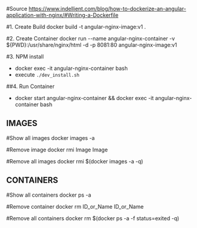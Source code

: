 #Source
https://www.indellient.com/blog/how-to-dockerize-an-angular-application-with-nginx/#Writing-a-Dockerfile

#1. Create Build
docker build -t angular-nginx-image:v1  .

#2. Create Container
docker run --name angular-nginx-container -v ${PWD}:/usr/share/nginx/html -d -p 8081:80 angular-nginx-image:v1

#3. NPM install
- docker exec -it angular-nginx-container bash
- execute `./dev_install.sh`

##4. Run Container
- docker start angular-nginx-container && docker exec -it angular-nginx-container bash

## IMAGES
#Show all images
docker images -a

#Remove image
docker rmi Image Image

#Remove all images
docker rmi $(docker images -a -q)

## CONTAINERS
#Show all containers
docker ps -a

#Remove container
docker rm ID_or_Name ID_or_Name

#Remove all containers
docker rm $(docker ps -a -f status=exited -q)
